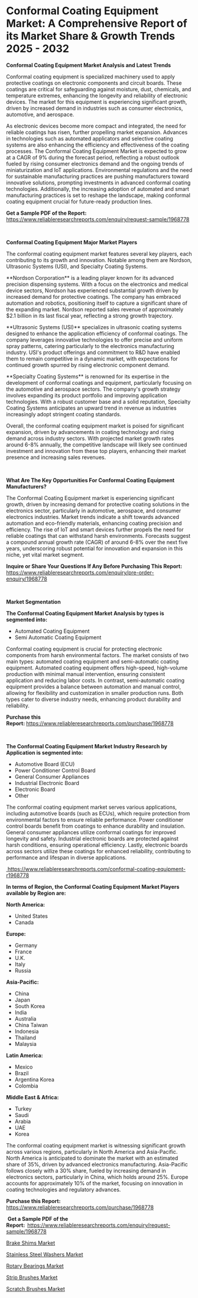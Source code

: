 <p><h1>Conformal Coating Equipment Market: A Comprehensive Report of its Market Share & Growth Trends 2025 - 2032</h1></p><p><strong>Conformal Coating Equipment Market Analysis and Latest Trends</strong></p>
<p><p>Conformal coating equipment is specialized machinery used to apply protective coatings on electronic components and circuit boards. These coatings are critical for safeguarding against moisture, dust, chemicals, and temperature extremes, enhancing the longevity and reliability of electronic devices. The market for this equipment is experiencing significant growth, driven by increased demand in industries such as consumer electronics, automotive, and aerospace.</p><p>As electronic devices become more compact and integrated, the need for reliable coatings has risen, further propelling market expansion. Advances in technologies such as automated applicators and selective coating systems are also enhancing the efficiency and effectiveness of the coating processes. The Conformal Coating Equipment Market is expected to grow at a CAGR of 9% during the forecast period, reflecting a robust outlook fueled by rising consumer electronics demand and the ongoing trends of miniaturization and IoT applications. Environmental regulations and the need for sustainable manufacturing practices are pushing manufacturers toward innovative solutions, prompting investments in advanced conformal coating technologies. Additionally, the increasing adoption of automated and smart manufacturing practices is set to reshape the landscape, making conformal coating equipment crucial for future-ready production lines.</p></p>
<p><strong>Get a Sample PDF of the Report:&nbsp;</strong> <a href="https://www.reliableresearchreports.com/enquiry/request-sample/1968778?utm_campaign=7&utm_medium=2&utm_source=Github&utm_content=ia&utm_term=18022025&utm_id=conformal-coating-equipment">https://www.reliableresearchreports.com/enquiry/request-sample/1968778</a></p>
<p>&nbsp;</p>
<p><strong>Conformal Coating Equipment Major Market Players</strong></p>
<p><p>The conformal coating equipment market features several key players, each contributing to its growth and innovation. Notable among them are Nordson, Ultrasonic Systems (USI), and Specialty Coating Systems.</p><p>**Nordson Corporation** is a leading player known for its advanced precision dispensing systems. With a focus on the electronics and medical device sectors, Nordson has experienced substantial growth driven by increased demand for protective coatings. The company has embraced automation and robotics, positioning itself to capture a significant share of the expanding market. Nordson reported sales revenue of approximately $2.1 billion in its last fiscal year, reflecting a strong growth trajectory.</p><p>**Ultrasonic Systems (USI)** specializes in ultrasonic coating systems designed to enhance the application efficiency of conformal coatings. The company leverages innovative technologies to offer precise and uniform spray patterns, catering particularly to the electronics manufacturing industry. USI's product offerings and commitment to R&D have enabled them to remain competitive in a dynamic market, with expectations for continued growth spurred by rising electronic component demand.</p><p>**Specialty Coating Systems** is renowned for its expertise in the development of conformal coatings and equipment, particularly focusing on the automotive and aerospace sectors. The company's growth strategy involves expanding its product portfolio and improving application technologies. With a robust customer base and a solid reputation, Specialty Coating Systems anticipates an upward trend in revenue as industries increasingly adopt stringent coating standards.</p><p>Overall, the conformal coating equipment market is poised for significant expansion, driven by advancements in coating technology and rising demand across industry sectors. With projected market growth rates around 6-8% annually, the competitive landscape will likely see continued investment and innovation from these top players, enhancing their market presence and increasing sales revenues.</p></p>
<p>&nbsp;</p>
<p><strong>What Are The Key Opportunities For Conformal Coating Equipment Manufacturers?</strong></p>
<p><p>The Conformal Coating Equipment market is experiencing significant growth, driven by increasing demand for protective coating solutions in the electronics sector, particularly in automotive, aerospace, and consumer electronics industries. Market trends indicate a shift towards advanced automation and eco-friendly materials, enhancing coating precision and efficiency. The rise of IoT and smart devices further propels the need for reliable coatings that can withstand harsh environments. Forecasts suggest a compound annual growth rate (CAGR) of around 6-8% over the next five years, underscoring robust potential for innovation and expansion in this niche, yet vital market segment.</p></p>
<p><strong>Inquire or Share Your Questions If Any Before Purchasing This Report:</strong> <a href="https://www.reliableresearchreports.com/enquiry/pre-order-enquiry/1968778?utm_campaign=7&utm_medium=2&utm_source=Github&utm_content=ia&utm_term=18022025&utm_id=conformal-coating-equipment">https://www.reliableresearchreports.com/enquiry/pre-order-enquiry/1968778</a></p>
<p>&nbsp;</p>
<p><strong>Market Segmentation</strong></p>
<p><strong>The Conformal Coating Equipment Market Analysis by types is segmented into:</strong></p>
<p><ul><li>Automated Coating Equipment</li><li>Semi Automatic Coating Equipment</li></ul></p>
<p><p>Conformal coating equipment is crucial for protecting electronic components from harsh environmental factors. The market consists of two main types: automated coating equipment and semi-automatic coating equipment. Automated coating equipment offers high-speed, high-volume production with minimal manual intervention, ensuring consistent application and reducing labor costs. In contrast, semi-automatic coating equipment provides a balance between automation and manual control, allowing for flexibility and customization in smaller production runs. Both types cater to diverse industry needs, enhancing product durability and reliability.</p></p>
<p><strong>Purchase this Report:&nbsp;</strong><a href="https://www.reliableresearchreports.com/purchase/1968778?utm_campaign=7&utm_medium=2&utm_source=Github&utm_content=ia&utm_term=18022025&utm_id=conformal-coating-equipment">https://www.reliableresearchreports.com/purchase/1968778</a></p>
<p>&nbsp;</p>
<p><strong>The Conformal Coating Equipment Market Industry Research by Application is segmented into:</strong></p>
<p><ul><li>Automotive Board (ECU)</li><li>Power Conditioner Control Board</li><li>General Consumer Appliances</li><li>Industrial Electronic Board</li><li>Electronic Board</li><li>Other</li></ul></p>
<p><p>The conformal coating equipment market serves various applications, including automotive boards (such as ECUs), which require protection from environmental factors to ensure reliable performance. Power conditioner control boards benefit from coatings to enhance durability and insulation. General consumer appliances utilize conformal coatings for improved longevity and safety. Industrial electronic boards are protected against harsh conditions, ensuring operational efficiency. Lastly, electronic boards across sectors utilize these coatings for enhanced reliability, contributing to performance and lifespan in diverse applications.</p></p>
<p><a href="https://www.reliableresearchreports.com/conformal-coating-equipment-r1968778?utm_campaign=7&utm_medium=2&utm_source=Github&utm_content=ia&utm_term=18022025&utm_id=conformal-coating-equipment">&nbsp;https://www.reliableresearchreports.com/conformal-coating-equipment-r1968778</a></p>
<p><strong>In terms of Region, the Conformal Coating Equipment Market Players available by Region are:</strong></p>
<p>
    <p> <strong> North America: </strong>
        <ul>
            <li>United States</li>
            <li>Canada</li>
        </ul>
        </p> 
    <p> <strong> Europe: </strong>
        <ul>
            <li>Germany</li>
            <li>France</li>
            <li>U.K.</li>
            <li>Italy</li>
            <li>Russia</li>
        </ul>
        </p> 
    <p> <strong> Asia-Pacific: </strong>
        <ul>
            <li>China</li>
            <li>Japan</li>
            <li>South Korea</li>
            <li>India</li>
            <li>Australia</li>
            <li>China Taiwan</li>
            <li>Indonesia</li>
            <li>Thailand</li>
            <li>Malaysia</li>
        </ul>
        </p> 
    <p> <strong> Latin America: </strong>
        <ul>
            <li>Mexico</li>
            <li>Brazil</li>
            <li>Argentina Korea</li>
            <li>Colombia</li>
        </ul>
        </p> 
    <p> <strong> Middle East & Africa: </strong>
        <ul>
            <li>Turkey</li>
            <li>Saudi</li>
            <li>Arabia</li>
            <li>UAE</li>
            <li>Korea</li>
        </ul>
    </p>
    </p>
<p><p>The conformal coating equipment market is witnessing significant growth across various regions, particularly in North America and Asia-Pacific. North America is anticipated to dominate the market with an estimated share of 35%, driven by advanced electronics manufacturing. Asia-Pacific follows closely with a 30% share, fueled by increasing demand in electronics sectors, particularly in China, which holds around 25%. Europe accounts for approximately 10% of the market, focusing on innovation in coating technologies and regulatory advances.</p></p>
<p><strong>Purchase this Report: </strong><a href="https://www.reliableresearchreports.com/purchase/1968778?utm_campaign=7&utm_medium=2&utm_source=Github&utm_content=ia&utm_term=18022025&utm_id=conformal-coating-equipment">https://www.reliableresearchreports.com/purchase/1968778</a></p>
<p>&nbsp;<strong>Get a Sample PDF of the Report:&nbsp;&nbsp;</strong><a href="https://www.reliableresearchreports.com/enquiry/request-sample/1968778?utm_campaign=7&utm_medium=2&utm_source=Github&utm_content=ia&utm_term=18022025&utm_id=conformal-coating-equipment">https://www.reliableresearchreports.com/enquiry/request-sample/1968778</a></p>
<p><strong></strong></p>
<p><p><a href="https://github.com/chaturberville8181/Market-Research-Report-List-1/blob/main/brake-shims-market.md?utm_campaign=7&utm_medium=2&utm_source=Github&utm_content=ia&utm_term=18022025&utm_id=conformal-coating-equipment">Brake Shims Market</a></p><p><a href="https://github.com/loppibsr/Market-Research-Report-List-1/blob/main/stainless-steel-washers-market.md?utm_campaign=7&utm_medium=2&utm_source=Github&utm_content=ia&utm_term=18022025&utm_id=conformal-coating-equipment">Stainless Steel Washers Market</a></p><p><a href="https://github.com/zitanebeibit9/Market-Research-Report-List-1/blob/main/rotary-bearings-market.md?utm_campaign=7&utm_medium=2&utm_source=Github&utm_content=ia&utm_term=18022025&utm_id=conformal-coating-equipment">Rotary Bearings Market</a></p><p><a href="https://github.com/hannajuana198484/Market-Research-Report-List-1/blob/main/strip-brushes-market.md?utm_campaign=7&utm_medium=2&utm_source=Github&utm_content=ia&utm_term=18022025&utm_id=conformal-coating-equipment">Strip Brushes Market</a></p><p><a href="https://github.com/carendesrochers299/Market-Research-Report-List-1/blob/main/scratch-brushes-market.md?utm_campaign=7&utm_medium=2&utm_source=Github&utm_content=ia&utm_term=18022025&utm_id=conformal-coating-equipment">Scratch Brushes Market</a></p></p>